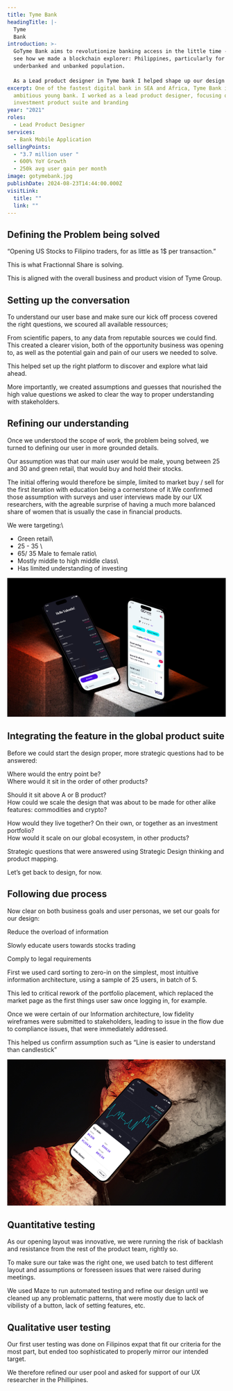 ```yaml
---
title: Tyme Bank
headingTitle: |-
  Tyme
  Bank
introduction: >-
  GoTyme Bank aims to revolutionize banking access in the little time - let’s
  see how we made a blockchain explorer: Philippines, particularly for the
  underbanked and unbanked population.

  As a Lead product designer in Tyme bank I helped shape up our design system, branding strategy and working on features like fractionnal shares.
excerpt: One of the fastest digital bank in SEA and Africa, Tyme Bank is an
  ambitious young bank. I worked as a lead product designer, focusing on their
  investment product suite and branding
year: "2021"
roles:
  - Lead Product Designer
services:
  - Bank Mobile Application
sellingPoints:
  - "3.7 million user "
  - 600% YoY Growth
  - 250k avg user gain per month
image: gotymebank.jpg
publishDate: 2024-08-23T14:44:00.000Z
visitLink:
  title: ""
  link: ""
---
```

## Defining the Problem being solved

“Opening US Stocks to Filipino traders, for as little as 1$ per transaction.”

This is what Fractionnal Share is solving.

This is aligned with the overall business and product vision of Tyme Group.

## Setting up the conversation

To understand our user base and make sure our kick off process covered the right questions, we scoured all available ressources;

From scientific papers, to any data from reputable sources we could find. This created a clearer vision, both of the opportunity business was opening to, as well as the potential gain and pain of our users we needed to solve.

This helped set up the right platform to discover and explore what laid ahead.

More importantly, we created assumptions and guesses that nourished the high value questions we asked to clear the way to proper understanding with stakeholders.

## Refining our understanding

Once we understood the scope of work, the problem being solved, we turned to defining our user in more grounded details.

Our assumption was that our main user would be male, young between 25 and 30 and green retail, that would buy and hold their stocks. 

The initial offering would therefore be simple, limited to market buy / sell for the first iteration with education being a cornerstone of it.We confirmed those assumption with surveys and user interviews made by our UX researchers, with the agreable surprise of having a much more balanced share of women that is usually the case in financial products. 

We were targeting:\

* Green retail\
* 25 - 35 \
* 65/ 35 Male to female ratio\
* Mostly middle to high middle class\
* Has limited understanding of investing

![phone mockup](gotymebank-1.jpg)

## Integrating the feature in the global product suite

Before we could start the design proper, more strategic questions had to be answered:

Where would the entry point be?\
Where would it sit in the order of other products?

Should it sit above A or B product?\
How could we scale the design that was about to be made for other alike features: commodities and crypto?

How would they live together? On their own, or together as an investment portfolio?\
How would it scale on our global ecosystem, in other products?

Strategic questions that were answered using Strategic Design thinking and product mapping.

Let’s get back to design, for now.

## Following due process

Now clear on both business goals and user personas, we set our goals for our design:

Reduce the overload of information

Slowly educate users towards stocks trading

Comply to legal requirements

First we used card sorting to zero-in on the simplest, most intuitive information architecture, using a sample of 25 users, in batch of 5. 

This led to critical rework of the portfolio placement, which replaced the market page as the first things user saw once logging in, for example. 

Once we were certain of our Information architecture, low fidelity wireframes were submitted to stakeholders, leading to issue in the flow due to compliance issues, that were immediately addressed. 

This helped us confirm assumption such as “Line is easier to understand than candlestick”

![phone mockup](gotymebank-2.jpg)

## Quantitative testing 

As our opening layout was innovative, we were running the risk of backlash and resistance from the rest of the product team, rightly so. 

To make sure our take was the right one, we used batch to test different layout and assumptions or foresseen issues that were raised during meetings. 

We used Maze to run automated testing and refine our design until we cleaned up any problematic patterns, that were mostly due to lack of vibilisty of a button, lack of setting features, etc.

## Qualitative user testing

Our first user testing was done on Filipinos expat that fit our criteria for the most part, but ended too sophisticated to properly mirror our intended target.

We therefore refined our user pool and asked for support of our UX researcher in the Phillipines.
